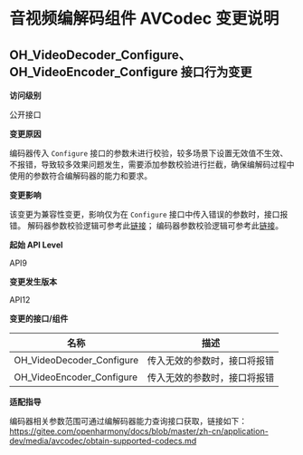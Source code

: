 # 音视频编解码组件 AVCodec 变更说明

## OH_VideoDecoder_Configure、OH_VideoEncoder_Configure 接口行为变更

**访问级别**

公开接口

**变更原因**

编码器传入 `Configure` 接口的参数未进行校验，较多场景下设置无效值不生效、不报错，导致较多效果问题发生，需要添加参数校验进行拦截，确保编解码过程中使用的参数符合编解码器的能力和要求。

**变更影响**

该变更为兼容性变更，影响仅为在 `Configure` 接口中传入错误的参数时，接口报错。
解码器参数校验逻辑可参考此[链接](../../../application-dev/reference/apis-avcodec-kit/_video_decoder.md#oh_videodecoder_configure)；
编码器参数校验逻辑可参考此[链接](../../../application-dev/reference/apis-avcodec-kit/_video_encoder.md#oh_videoencoder_configure)。

**起始 API Level**

API9

**变更发生版本**

API12

**变更的接口/组件**

| 名称                      | 描述                        |
| ------------------------- | --------------------------- |
| OH_VideoDecoder_Configure | 传入无效的参数时，接口将报错 |
| OH_VideoEncoder_Configure | 传入无效的参数时，接口将报错 |

**适配指导**

编码器相关参数范围可通过编解码器能力查询接口获取，链接如下：
https://gitee.com/openharmony/docs/blob/master/zh-cn/application-dev/media/avcodec/obtain-supported-codecs.md
